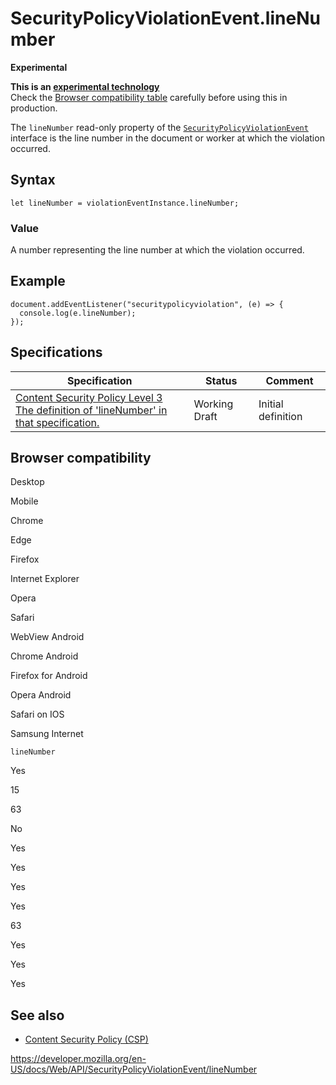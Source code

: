 SecurityPolicyViolationEvent.lineNumber
=======================================

**Experimental**

**This is an [experimental technology](https://developer.mozilla.org/en-US/docs/MDN/Guidelines/Conventions_definitions#experimental)**  
Check the [Browser compatibility table](#browser_compatibility) carefully before using this in production.

The `lineNumber` read-only property of the [`SecurityPolicyViolationEvent`](../securitypolicyviolationevent) interface is the line number in the document or worker at which the violation occurred.

Syntax
------

    let lineNumber = violationEventInstance.lineNumber;

### Value

A number representing the line number at which the violation occurred.

Example
-------

    document.addEventListener("securitypolicyviolation", (e) => {
      console.log(e.lineNumber);
    });

Specifications
--------------

<table><thead><tr class="header"><th>Specification</th><th>Status</th><th>Comment</th></tr></thead><tbody><tr class="odd"><td><a href="https://w3c.github.io/webappsec-csp/#dom-securitypolicyviolationevent-linenumber">Content Security Policy Level 3<br />
<span class="small">The definition of 'lineNumber' in that specification.</span></a></td><td><span class="spec-wd">Working Draft</span></td><td>Initial definition</td></tr></tbody></table>

Browser compatibility
---------------------

Desktop

Mobile

Chrome

Edge

Firefox

Internet Explorer

Opera

Safari

WebView Android

Chrome Android

Firefox for Android

Opera Android

Safari on IOS

Samsung Internet

`lineNumber`

Yes

15

63

No

Yes

Yes

Yes

Yes

63

Yes

Yes

Yes

See also
--------

-   [Content Security Policy (CSP)](https://developer.mozilla.org/en-US/docs/Web/HTTP/CSP)

<a href="https://developer.mozilla.org/en-US/docs/Web/API/SecurityPolicyViolationEvent/lineNumber" class="_attribution-link">https://developer.mozilla.org/en-US/docs/Web/API/SecurityPolicyViolationEvent/lineNumber</a>
